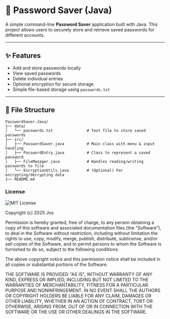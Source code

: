 # 🔐 Password Saver (Java)

A simple command-line **Password Saver** application built with Java. This project allows users to securely store and retrieve saved passwords for different accounts.

---

## ✨ Features

- Add and store passwords locally
- View saved passwords
- Delete individual entries
- Optional encryption for secure storage
- Simple file-based storage using `passwords.txt`

---

## 📂 File Structure

```
PasswordSaver-Java/
├── data/
│   └── passwords.txt               # Text file to store saved passwords
├── src/
│   ├── PasswordSaver.java          # Main class with menu & input handling
│   ├── PasswordEntry.java          # Class to represent a saved password
│   ├── FileManager.java            # Handles reading/writing passwords to file
│   └── EncryptionUtils.java        # (Optional) For encrypting/decrypting data
├── README.md

```

### License

![MIT License](https://img.shields.io/badge/License-MIT-blue.svg)

Copyright (c) 2025 Jos

Permission is hereby granted, free of charge, to any person obtaining a copy
of this software and associated documentation files (the "Software"), to deal
in the Software without restriction, including without limitation the rights
to use, copy, modify, merge, publish, distribute, sublicense, and/or sell
copies of the Software, and to permit persons to whom the Software is
furnished to do so, subject to the following conditions:

The above copyright notice and this permission notice shall be included in all
copies or substantial portions of the Software.

THE SOFTWARE IS PROVIDED "AS IS", WITHOUT WARRANTY OF ANY KIND, EXPRESS OR
IMPLIED, INCLUDING BUT NOT LIMITED TO THE WARRANTIES OF MERCHANTABILITY,
FITNESS FOR A PARTICULAR PURPOSE AND NONINFRINGEMENT. IN NO EVENT SHALL THE
AUTHORS OR COPYRIGHT HOLDERS BE LIABLE FOR ANY CLAIM, DAMAGES OR OTHER
LIABILITY, WHETHER IN AN ACTION OF CONTRACT, TORT OR OTHERWISE, ARISING FROM,
OUT OF OR IN CONNECTION WITH THE SOFTWARE OR THE USE OR OTHER DEALINGS IN THE
SOFTWARE.